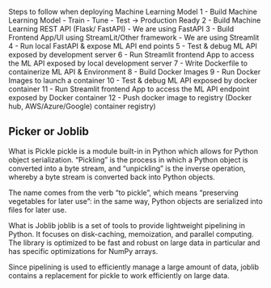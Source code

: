 Steps to follow when deploying Machine Learning Model
1 - Build Machine Learning Model - Train - Tune - Test -> Production Ready
2 - Build Machine Learning REST API (Flask/ FastAPI) - We are using FastAPI
3 - Build Frontend App/UI using StreamLit/Other framework - We are using Streamlit
4 - Run local FastAPI & expose ML API end points
5 - Test & debug ML API exposed by development server
6 - Run Streamlit frontend App to access the ML API exposed by local development server
7 - Write Dockerfile to containerize ML API & Environment
8 - Build Docker Images
9 - Run Docker Images to launch a container
10 - Test & debug ML API exposed by docker container
11 - Run Streamlit frontend App to access the ML API endpoint exposed by Docker container
12 - Push docker image to registry (Docker hub, AWS/Azure/Google) container registry)

## Picker or Joblib
What is Pickle
pickle is a module built-in in Python which allows for Python object serialization. “Pickling” is the process in which a Python object is converted into a byte stream, and “unpickling” is the inverse operation, whereby a byte stream is converted back into Python objects.

The name comes from the verb “to pickle”, which means “preserving vegetables for later use”: in the same way, Python objects are serialized into files for later use.

What is Joblib
joblib is a set of tools to provide lightweight pipelining in Python. It focuses on disk-caching, memoization, and parallel computing. The library is optimized to be fast and robust on large data in particular and has specific optimizations for NumPy arrays.

Since pipelining is used to efficiently manage a large amount of data, joblib contains a replacement for pickle to work efficiently on large data.